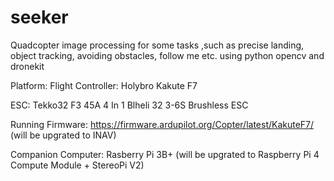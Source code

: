 # seeker
Quadcopter image processing for some tasks ,such as precise landing, object tracking, avoiding obstacles, follow me etc.
using python opencv and dronekit

Platform:
Flight Controller: Holybro Kakute F7

ESC: Tekko32 F3 45A 4 In 1 Blheli 32 3-6S Brushless ESC 

Running Firmware: https://firmware.ardupilot.org/Copter/latest/KakuteF7/ (will be upgrated to INAV)

Companion Computer: Rasberry Pi 3B+ (will be upgrated to Raspberry Pi 4 Compute Module + StereoPi V2)






